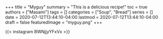 +++
title = "Myguy"
summary = "This is a delicious recipe!"
toc = true
authors = ["Masami"]
tags = []
categories = ["Soup", "Bread"]
series = []
date = 2020-07-12T13:44:10-04:00
lastmod = 2020-07-12T13:44:10-04:00
draft = false
featuredImage = "myguy.png"
+++

{{< instagram BWNjjyYFxVx >}}
